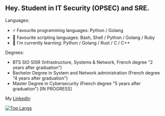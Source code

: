 <!--
**DeedWark/DeedWark** is a ✨ _special_ ✨ repository because its `README.md` (this file) appears on your GitHub profile.

- 🔭 I’m currently working on ...
- 🌱 I’m currently learning ...
- 👯 I’m looking to collaborate on ...
- 🤔 I’m looking for help with ...
- 💬 Ask me about ...
- 📫 How to reach me: ...
- 😄 Pronouns: ...
- ⚡ Fun fact: ...
-->

## Hey. Student in IT Security (OPSEC) and SRE.

Languages:
- ⚡ Favourite programming languages: Python / Golang
- 🔭 Favourite scripting languages: Bash, Shell / Python / Golang / Ruby
- 🌱 I'm currently learning: Python / Golang / Rust / C / C++

Degrees:
- BTS SIO SISR (Infrastructure, Systems & Network, French degree "2 years after graduation")
- Bachelor Degree in System and Network administration (French degree "4 years after graduation")
- Master Degree in Cybersecurity (French degree "5 years after graduation") [IN PROGRESS]

My [LinkedIn](https://www.linkedin.com/in/kenji-duriez-9b93bb141) 

[![Top Langs](https://github-readme-stats.vercel.app/api/top-langs/?username=DeedWark&theme=vision-friendly-dark)](https://github.com/anuraghazra/github-readme-stats)

